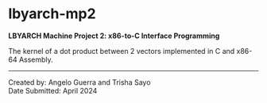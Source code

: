 # lbyarch-mp2
**LBYARCH Machine Project 2: x86-to-C Interface Programming**

The kernel of a dot product between 2 vectors implemented in C and x86-64 Assembly.

---

Created by: Angelo Guerra and Trisha Sayo<br>
Date Submitted: April 2024
